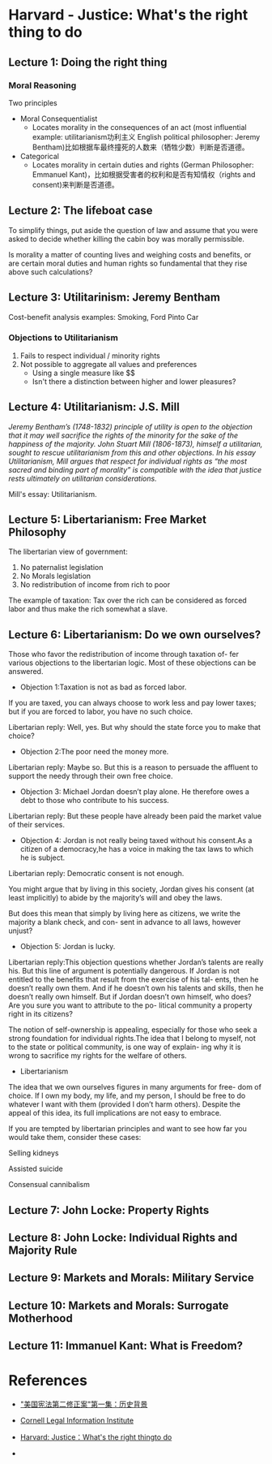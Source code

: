 # Harvard - Justice: What's the right thing to do

## Lecture 1: Doing the right thing

### Moral Reasoning

Two principles

- Moral Consequentialist
  - Locates morality in the consequences of an act (most influential example: utilitarianism功利主义 English political philosopher: Jeremy Bentham)比如根据车最终撞死的人数来（牺牲少数）判断是否道德。
- Categorical
  - Locates morality in certain duties and rights (German Philosopher: Emmanuel Kant)，比如根据受害者的权利和是否有知情权（rights and consent)来判断是否道德。

## Lecture 2: The lifeboat case

To simplify things, put aside the question of law and assume that you were asked to decide whether killing the cabin boy was morally permissible.



Is morality a matter of counting lives and weighing costs and benefits, or are certain moral duties and human rights so fundamental that they rise above such calculations?

## Lecture 3: Utilitarinism: Jeremy Bentham

Cost-benefit analysis examples: Smoking, Ford Pinto Car



### Objections to Utilitarianism

1. Fails to respect individual / minority rights
2. Not possible to aggregate all values and preferences
   - Using a single measure like $$
   - Isn't there a distinction between higher and lower pleasures?



## Lecture 4: Utilitarianism: J.S. Mill

 *Jeremy Bentham’s (1748-1832) principle of utility is open to the objection that it may well sacrifice the rights of the minority for the sake of the happiness of the majority. John Stuart Mill (1806-1873), himself a utilitarian, sought to rescue utilitarianism from this and other objections. In his essay Utilitarianism, Mill argues that respect for individual rights as “the most sacred and binding part of morality” is compatible with the idea that justice rests ultimately on utilitarian considerations.* 

Mill's essay: Utilitarianism.



## Lecture 5: Libertarianism: Free Market Philosophy

The libertarian view of government:

1. No paternalist legislation
2. No Morals legislation
3. No redistribution of income from rich to poor



The example of taxation: Tax over the rich can be considered as forced labor and thus make the rich somewhat a slave. 



## Lecture 6: Libertarianism: Do we own ourselves?



Those who favor the redistribution of income through taxation of- fer various objections to the libertarian logic. Most of these objections can be answered.

- Objection 1:Taxation is not as bad as forced labor.

If you are taxed, you can always choose to work less and pay lower taxes; but if you are forced to labor, you have no such choice.

Libertarian reply: Well, yes. But why should the state force you to make that choice? 

- Objection 2:The poor need the money more.

Libertarian reply: Maybe so. But this is a reason to persuade the affluent to support the needy through their own free choice.

- Objection 3: Michael Jordan doesn’t play alone. He therefore owes a debt to those who contribute to his success.

Libertarian reply: But these people have already been paid the market value of their services. 

- Objection 4: Jordan is not really being taxed without his consent.As a citizen of a democracy,he has a voice in making the tax laws to which he is subject.

Libertarian reply: Democratic consent is not enough.

You might argue that by living in this society, Jordan gives his consent (at least implicitly) to abide by the majority’s will and obey the laws. 

But does this mean that simply by living here as citizens, we write the majority a blank check, and con- sent in advance to all laws, however unjust?

- Objection 5: Jordan is lucky.

Libertarian reply:This objection questions whether Jordan’s talents are really his. But this line of argument is potentially dangerous. If Jordan is not entitled to the benefits that result from the exercise of his tal- ents, then he doesn’t really own them. And if he doesn’t own his talents and skills, then he doesn’t really own himself. But if Jordan doesn’t own himself, who does? Are you sure you want to attribute to the po- litical community a property right in its citizens?

The notion of self-ownership is appealing, especially for those who seek a strong foundation for individual rights.The idea that I belong to myself, not to the state or political community, is one way of explain- ing why it is wrong to sacrifice my rights for the welfare of others.

- Libertarianism

The idea that we own ourselves figures in many arguments for free- dom of choice. If I own my body, my life, and my person, I should be free to do whatever I want with them (provided I don’t harm others). Despite the appeal of this idea, its full implications are not easy to embrace.

If you are tempted by libertarian principles and want to see how far you would take them, consider these cases:

Selling kidneys

Assisted suicide

Consensual cannibalism

## Lecture 7: John Locke: Property Rights

## Lecture 8: John Locke: Individual Rights and Majority Rule

## Lecture 9: Markets and Morals: Military Service

## Lecture 10: Markets and Morals: Surrogate Motherhood

## Lecture 11: Immanuel Kant: What is Freedom?







# References

- ["美国宪法第二修正案"第一集：历史背景](https://www.youtube.com/watch?v=a42kqro0thI)

- [Cornell Legal Information Institute](https://www.law.cornell.edu/constitution)
- [Harvard: Justice：What's the right thingto do](https://courses.edx.org/courses/course-v1:HarvardX+ER22.1x+2T2018/course/)
- 